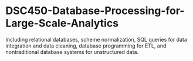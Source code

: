# DSC450-Database-Processing-for-Large-Scale-Analytics
Including relational databases, scheme normalization, SQL queries for data integration and data cleaning, database programming for ETL, and nontraditional database systems for unstructured data.
